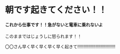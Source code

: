 <!DOCTYPE html>
<html>
<hey style="background: red ; ">
	<body></body>
	<h1>朝です起きてください！！</h1>
	<h4>これから仕事です！！急がないと電車に乗れないよ</h4>
	<p class="flow-text">このままではじょうしに怒られます！！
  </p>
	<p class="flow-text"><span id="timer"></span>〇〇さん早く早く早く早く早く起きて!!!!!!!!!!!!!!!!!!!!!!!!!!!!!!!</p>

</body>
